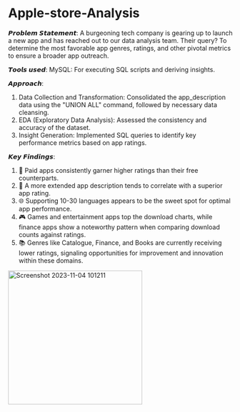 # Apple-store-Analysis

𝙋𝙧𝙤𝙗𝙡𝙚𝙢 𝙎𝙩𝙖𝙩𝙚𝙢𝙚𝙣𝙩:
A burgeoning tech company is gearing up to launch a new app and has reached out to our data analysis team. Their query? To determine the most favorable app genres, ratings, and other pivotal metrics to ensure a broader app outreach.

𝙏𝙤𝙤𝙡𝙨 𝙪𝙨𝙚𝙙:
MySQL: For executing SQL scripts and deriving insights.

𝘼𝙥𝙥𝙧𝙤𝙖𝙘𝙝:
1. Data Collection and Transformation: Consolidated the app_description data using the "UNION ALL" command, followed by necessary data cleansing.
2. EDA (Exploratory Data Analysis): Assessed the consistency and accuracy of the dataset.
3. Insight Generation: Implemented SQL queries to identify key performance metrics based on app ratings.

𝙆𝙚𝙮 𝙁𝙞𝙣𝙙𝙞𝙣𝙜𝙨:
1. 🌟 Paid apps consistently garner higher ratings than their free counterparts.
2. 📝 A more extended app description tends to correlate with a superior app rating.
3. 🌐 Supporting 10-30 languages appears to be the sweet spot for optimal app performance.
4. 🎮 Games and entertainment apps top the download charts, while finance apps show a noteworthy pattern when comparing download counts against ratings.
5. 📚 Genres like Catalogue, Finance, and Books are currently receiving lower ratings, signaling opportunities for improvement and innovation within these domains.
<img width="300" alt="Screenshot 2023-11-04 101211" src="https://github.com/mahenderkore/Apple-store-Analysis/assets/124785788/196e2c30-bd3e-4117-8cbb-d5a4a432a48a">
